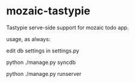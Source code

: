mozaic-tastypie
===============

Tastypie serve-side support for mozaic todo app.

usage, as always:

edit db settings in settings.py

python ./manage.py syncdb 

python ./manage.py runserver